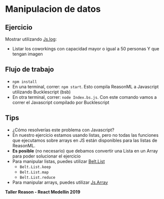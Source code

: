 # Manipulacion de datos

## Ejercicio

Mostrar utilizando [Js.log](https://reasonml.github.io/docs/en/interop#just-dumping-javascript-in-the-middle-of-your-reason-code):

- Listar los coworkings con capacidad mayor o igual a 50 personas Y que tengan imagen

## Flujo de trabajo

- `npm install`
- En una terminal, correr: `npm start`.
  Esto compila ReasonML a Javascript utilizando Bucklescript (bsb)
- En otra terminal, correr: `node Index.bs.js`.
  Con este comando vamos a correr el Javascript compilado por Bucklescript

## Tips

- ¿Cómo resolverías este problema con Javascript?
- En nuestro ejercicio estamos usando listas, pero no todas las funciones que ejecutamos sobre arrays en JS están disponibles para las listas de ReasonML.
- **Es posible** (no necesario) que debamos convertir una Lista en un Array para poder solucionar el ejercicio
- Para manipular listas, puedes utilizar [Belt.List](https://bucklescript.github.io/bucklescript/api/Belt.List.html)
  - `Belt.List.keep`
  - `Belt.List.map`
  - `Belt.List.reduce`
- Para manipular arrays, puedes utilizar [Js.Array](https://bucklescript.github.io/bucklescript/api/Js.Array.html)

**Taller Reason - React Medellín 2019**
